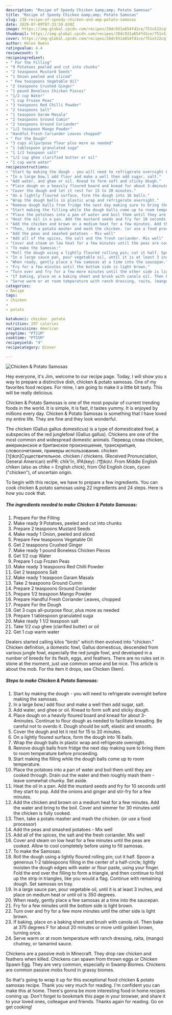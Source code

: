 ```yaml
---
description: "Recipe of Speedy Chicken &amp;amp; Potato Samosas"
title: "Recipe of Speedy Chicken &amp;amp; Potato Samosas"
slug: 238-recipe-of-speedy-chicken-and-amp-potato-samosas
date: 2020-07-09T07:33:59.830Z
image: https://img-global.cpcdn.com/recipes/28dc931a654fd1ce/751x532cq70/chicken-potato-samosas-recipe-main-photo.jpg
thumbnail: https://img-global.cpcdn.com/recipes/28dc931a654fd1ce/751x532cq70/chicken-potato-samosas-recipe-main-photo.jpg
cover: https://img-global.cpcdn.com/recipes/28dc931a654fd1ce/751x532cq70/chicken-potato-samosas-recipe-main-photo.jpg
author: Helen Owens
ratingvalue: 4.4
reviewcount: 9
recipeingredient:
- " For the Filling"
- "9 Potatoes peeled and cut into chunks"
- "2 teaspoons Mustard Seeds"
- "1 Onion peeled and sliced"
- " Few teaspoons Vegetable Oil"
- "2 teaspoons Crushed Ginger"
- "1 pound Boneless Chicken Pieces"
- "1/2 cup Water"
- "1 cup Frozen Peas"
- "3 teaspoons Red Chilli Powder"
- "2 teaspoons Salt"
- "1 teaspoon Garam Masala"
- "2 teaspoons Ground Cumin"
- "2 teaspoons Ground Coriander"
- "1/2 teaspoon Mango Powder"
- "Handful Fresh Coriander Leaves chopped"
- " For the Dough"
- "3 cups allpurpose flour plus more as needed"
- "1 tablespoon granulated suga"
- "1 1/2 teaspoon salt"
- "1/2 cup ghee clarified butter or oil"
- "1 cup warm water"
recipeinstructions:
- "Start by making the dough - you will need to refrigerate overnight before making the samosas."
- "In a large bow,l add flour and make a well then add sugar, salt."
- "Add water, and ghee or oil. Knead to form soft and sticky dough."
- "Place dough on a heavily floured board and knead for about 3-4minutes. Continue to flour dough as needed to facilitate kneading. Be careful not to overdo it. Dough should be soft, elastic and smooth."
- "Cover the dough and let it rest for 15 to 20 minutes."
- "On a lightly floured surface, form the dough into 16 balls."
- "Wrap the dough balls in plastic wrap and refrigerate overnight."
- "Remove dough balls from fridge the next day making sure to bring them to room temperature before proceeding."
- "Start making the filling while the dough balls come up to room temperature."
- "Place the potatoes into a pan of water and boil them until they are cooked through. Drain out the water and then roughly mash them - leave somewhat chunky. Set aside."
- "Heat the oil in a pan. Add the mustard seeds and fry for 10 seconds until they start to pop. Add the onions and ginger and stir-fry for a few minutes."
- "Add the chicken and brown on a medium heat for a few minutes. Add the water and bring to the boil. Cover and simmer for 30 minutes until the chicken is fully cooked."
- "Then, take a potato masher and mash the chicken. (or use a food processor)"
- "Add the peas and smashed potatoes - Mix well"
- "Add all of the spices, the salt and the fresh coriander. Mix well"
- "Cover and steam on low heat for a few minutes until the peas are cooked. Allow to cool completely before using to fill samosas."
- "To make the Samosas:"
- "Roll the dough using a lightly floured rolling pin; cut it half. Spoon a generous 1-2 tablespoons filling in the center of a half-circle; lightly moisten the dough edges with water or flour paste, using your finger. Fold the end over the filling to form a triangle, and then continue to fold up the strip in triangles, like you would a flag. Continue with remaining dough. Set samosas on tray."
- "In a large sauce pan, pour vegetable oil, until it is at least 3 inches, and place on medium heat or until oil is 350 degrees."
- "When ready, gently place a few samosas at a time into the saucepan."
- "Fry for a few minutes until the bottom side is light brown."
- "Turn over and fry for a few more minutes until the other side is light brown."
- "If baking, place on a baking sheet and brush with canola oil. Then bake at 375 degrees F for about 20 minutes or more until golden brown, turning once."
- "Serve warm or at room temperature with ranch dressing, raita, (mango) chutney, or tamarind sauce."
categories:
- Recipe
tags:
- chicken
- 
- potato

katakunci: chicken  potato 
nutrition: 297 calories
recipecuisine: American
preptime: "PT21M"
cooktime: "PT55M"
recipeyield: "4"
recipecategory: Dinner

---
```



![Chicken &amp; Potato Samosas](https://img-global.cpcdn.com/recipes/28dc931a654fd1ce/751x532cq70/chicken-potato-samosas-recipe-main-photo.jpg)

Hey everyone, it's Jim, welcome to our recipe page. Today, I will show you a way to prepare a distinctive dish, chicken &amp; potato samosas. One of my favorites food recipes. For mine, I am going to make it a little bit tasty. This will be really delicious.

Chicken &amp; Potato Samosas is one of the most popular of current trending foods in the world. It is simple, it is fast, it tastes yummy. It is enjoyed by millions every day. Chicken &amp; Potato Samosas is something that I have loved my entire life. They are fine and they look wonderful.

The chicken (Gallus gallus domesticus) is a type of domesticated fowl, a subspecies of the red junglefowl (Gallus gallus). Chickens are one of the most common and widespread domestic animals. Перевод слова chicken, американское и британское произношение, транскрипция, словосочетания, примеры использования. chicken [ˈtʃɪkɪn]Существительное. chicken / chickens. (Received Pronunciation, General American) enPR: chĭk&#39;ĭn, IPA(key): /ˈt͡ʃɪkɪn/. From Middle English chiken (also as chike &gt; English chick), from Old English ċicen, ċycen (&#34;chicken&#34;), of uncertain origin.


To begin with this recipe, we have to prepare a few ingredients. You can cook chicken &amp; potato samosas using 22 ingredients and 24 steps. Here is how you cook that.

<!--inarticleads1-->

##### The ingredients needed to make Chicken &amp; Potato Samosas:

1. Prepare  For the Filling
1. Make ready 9 Potatoes, peeled and cut into chunks
1. Prepare 2 teaspoons Mustard Seeds
1. Make ready 1 Onion, peeled and sliced
1. Prepare  Few teaspoons Vegetable Oil
1. Get 2 teaspoons Crushed Ginger
1. Make ready 1 pound Boneless Chicken Pieces
1. Get 1/2 cup Water
1. Prepare 1 cup Frozen Peas
1. Make ready 3 teaspoons Red Chilli Powder
1. Get 2 teaspoons Salt
1. Make ready 1 teaspoon Garam Masala
1. Take 2 teaspoons Ground Cumin
1. Prepare 2 teaspoons Ground Coriander
1. Prepare 1/2 teaspoon Mango Powder
1. Prepare Handful Fresh Coriander Leaves, chopped
1. Prepare  For the Dough
1. Get 3 cups all-purpose flour, plus more as needed
1. Prepare 1 tablespoon granulated suga
1. Make ready 1 1/2 teaspoon salt
1. Take 1/2 cup ghee (clarified butter) or oil
1. Get 1 cup warm water


Dealers started calling kilos &#34;birds&#34; which then evolved into &#34;chicken.&#34; Chicken definition, a domestic fowl, Gallus domesticus, descended from various jungle fowl, especially the red jungle fowl, and developed in a number of breeds for its flesh, eggs, and feathers. There are no rules set in stone at the moment, just use common sense and be nice. This article is about the mob. For the item it drops, see Chicken (Item). 

<!--inarticleads2-->

##### Steps to make Chicken &amp; Potato Samosas:

1. Start by making the dough - you will need to refrigerate overnight before making the samosas.
1. In a large bow,l add flour and make a well then add sugar, salt.
1. Add water, and ghee or oil. Knead to form soft and sticky dough.
1. Place dough on a heavily floured board and knead for about 3-4minutes. Continue to flour dough as needed to facilitate kneading. Be careful not to overdo it. Dough should be soft, elastic and smooth.
1. Cover the dough and let it rest for 15 to 20 minutes.
1. On a lightly floured surface, form the dough into 16 balls.
1. Wrap the dough balls in plastic wrap and refrigerate overnight.
1. Remove dough balls from fridge the next day making sure to bring them to room temperature before proceeding.
1. Start making the filling while the dough balls come up to room temperature.
1. Place the potatoes into a pan of water and boil them until they are cooked through. Drain out the water and then roughly mash them - leave somewhat chunky. Set aside.
1. Heat the oil in a pan. Add the mustard seeds and fry for 10 seconds until they start to pop. Add the onions and ginger and stir-fry for a few minutes.
1. Add the chicken and brown on a medium heat for a few minutes. Add the water and bring to the boil. Cover and simmer for 30 minutes until the chicken is fully cooked.
1. Then, take a potato masher and mash the chicken. (or use a food processor)
1. Add the peas and smashed potatoes - Mix well
1. Add all of the spices, the salt and the fresh coriander. Mix well
1. Cover and steam on low heat for a few minutes until the peas are cooked. Allow to cool completely before using to fill samosas.
1. To make the Samosas:
1. Roll the dough using a lightly floured rolling pin; cut it half. Spoon a generous 1-2 tablespoons filling in the center of a half-circle; lightly moisten the dough edges with water or flour paste, using your finger. Fold the end over the filling to form a triangle, and then continue to fold up the strip in triangles, like you would a flag. Continue with remaining dough. Set samosas on tray.
1. In a large sauce pan, pour vegetable oil, until it is at least 3 inches, and place on medium heat or until oil is 350 degrees.
1. When ready, gently place a few samosas at a time into the saucepan.
1. Fry for a few minutes until the bottom side is light brown.
1. Turn over and fry for a few more minutes until the other side is light brown.
1. If baking, place on a baking sheet and brush with canola oil. Then bake at 375 degrees F for about 20 minutes or more until golden brown, turning once.
1. Serve warm or at room temperature with ranch dressing, raita, (mango) chutney, or tamarind sauce.


Chickens are a passive mob in Minecraft. They drop raw chicken and feathers when killed. Chickens can spawn from thrown eggs or Chicken Spawn Egg. They are very common, especially in Swamp Biomes. Chickens are common passive mobs found in grassy biomes. 

So that's going to wrap it up for this exceptional food chicken &amp; potato samosas recipe. Thank you very much for reading. I'm confident you can make this at home. There's gonna be more interesting food in home recipes coming up. Don't forget to bookmark this page in your browser, and share it to your loved ones, colleague and friends. Thanks again for reading. Go on get cooking!
